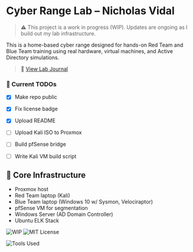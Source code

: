 # Cyber Range Lab – Nicholas Vidal

> ⚠️ This project is a work in progress (WIP). Updates are ongoing as I build out my lab infrastructure.

This is a home-based cyber range designed for hands-on Red Team and Blue Team training using real hardware, virtual machines, and Active Directory simulations.

> 📓 [View Lab Journal](docs/lab_journal.md)

### 🔧 Current TODOs

- [x] Make repo public
- [x] Fix license badge
- [x] Upload README
- [ ] Upload Kali ISO to Proxmox
- [ ] Build pfSense bridge
- [ ] Write Kali VM build script


## 🧱 Core Infrastructure
- Proxmox host
- Red Team laptop (Kali)
- Blue Team laptop (Windows 10 w/ Sysmon, Velociraptor)
- pfSense VM for segmentation
- Windows Server (AD Domain Controller)
- Ubuntu ELK Stack

![WIP](https://img.shields.io/badge/status-WIP-yellow)
![MIT License](https://img.shields.io/github/license/Zerohourcyber/cyber-range-lab.svg)

![Tools Used](https://img.shields.io/badge/tools-Kali%20%7C%20pfSense%20%7C%20ELK%20%7C%20Velociraptor-blue)

